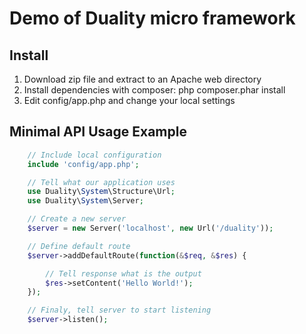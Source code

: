 Demo of Duality micro framework
===============================

Install
-------

1. Download zip file and extract to an Apache web directory
2. Install dependencies with composer: php composer.phar install
3. Edit config/app.php and change your local settings

Minimal API Usage Example
-------------

```php
	// Include local configuration
	include 'config/app.php';

	// Tell what our application uses
	use Duality\System\Structure\Url;
	use Duality\System\Server;

	// Create a new server
	$server = new Server('localhost', new Url('/duality'));

	// Define default route
	$server->addDefaultRoute(function(&$req, &$res) {

		// Tell response what is the output
		$res->setContent('Hello World!');
	});

	// Finaly, tell server to start listening
	$server->listen();
```